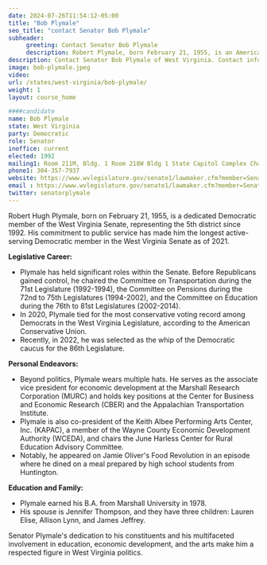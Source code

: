 ```yaml
---
date: 2024-07-26T11:54:12-05:00
title: "Bob Plymale"
seo_title: "contact Senator Bob Plymale"
subheader:
     greeting: Contact Senator Bob Plymale
     description: Robert Plymale, born February 21, 1955, is an American politician affiliated with the Democratic Party. He serves as a member of the West Virginia State Senate, representing District 5, and has held office since 1992.
description: Contact Senator Bob Plymale of West Virginia. Contact information for Bob Plymale includes email address, phone number, and mailing address.
image: bob-plymale.jpeg
video:
url: /states/west-virginia/bob-plymale/
weight: 1
layout: course_home

####candidate
name: Bob Plymale
state: West Virginia
party: Democratic
role: Senator
inoffice: current
elected: 1992
mailing1: Room 211M, Bldg. 1 Room 218W Bldg 1 State Capitol Complex Charleston, WV 25305
phone1: 304-357-7937
website: https://www.wvlegislature.gov/senate1/lawmaker.cfm?member=Senator%20Plymale/
email : https://www.wvlegislature.gov/senate1/lawmaker.cfm?member=Senator%20Plymale/
twitter: senatorplymale
---
```

Robert Hugh Plymale, born on February 21, 1955, is a dedicated Democratic member of the West Virginia Senate, representing the 5th district since 1992. His commitment to public service has made him the longest active-serving Democratic member in the West Virginia Senate as of 2021.

**Legislative Career:**
- Plymale has held significant roles within the Senate. Before Republicans gained control, he chaired the Committee on Transportation during the 71st Legislature (1992-1994), the Committee on Pensions during the 72nd to 75th Legislatures (1994-2002), and the Committee on Education during the 76th to 81st Legislatures (2002-2014).
- In 2020, Plymale tied for the most conservative voting record among Democrats in the West Virginia Legislature, according to the American Conservative Union.
- Recently, in 2022, he was selected as the whip of the Democratic caucus for the 86th Legislature.

**Personal Endeavors:**
- Beyond politics, Plymale wears multiple hats. He serves as the associate vice president for economic development at the Marshall Research Corporation (MURC) and holds key positions at the Center for Business and Economic Research (CBER) and the Appalachian Transportation Institute.
- Plymale is also co-president of the Keith Albee Performing Arts Center, Inc. (KAPAC), a member of the Wayne County Economic Development Authority (WCEDA), and chairs the June Harless Center for Rural Education Advisory Committee.
- Notably, he appeared on Jamie Oliver's Food Revolution in an episode where he dined on a meal prepared by high school students from Huntington.

**Education and Family:**
- Plymale earned his B.A. from Marshall University in 1978.
- His spouse is Jennifer Thompson, and they have three children: Lauren Elise, Allison Lynn, and James Jeffrey.

Senator Plymale's dedication to his constituents and his multifaceted involvement in education, economic development, and the arts make him a respected figure in West Virginia politics.
